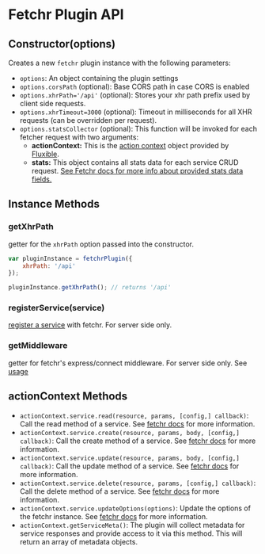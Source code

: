 # Fetchr Plugin API

## Constructor(options)

Creates a new `fetchr` plugin instance with the following parameters:

 * `options`: An object containing the plugin settings
 * `options.corsPath` (optional): Base CORS path in case CORS is enabled
 * `options.xhrPath='/api'` (optional): Stores your xhr path prefix used by client side requests.
 * `options.xhrTimeout=3000` (optional): Timeout in milliseconds for all XHR requests (can be overridden per request).
 * `options.statsCollector` (optional): This function will be invoked for each fetcher request with two arguments:
    * **actionContext:**  This is the [action context](https://github.com/yahoo/fluxible/blob/main/packages/fluxible/docs/api/Actions.md#action-context) object provided by [Fluxible](http://fluxible.io/).
    * **stats:**  This object contains all stats data for each service CRUD request. [See Fetchr docs for more info about provided stats data fields.](https://github.com/yahoo/fetchr/blob/master/README.md#stats-monitoring--analysis)

## Instance Methods

### getXhrPath

getter for the `xhrPath` option passed into the constructor.

```js
var pluginInstance = fetchrPlugin({
    xhrPath: '/api'
});

pluginInstance.getXhrPath(); // returns '/api'
```

### registerService(service)

[register a service](../README.md#registering-your-services) with fetchr.  For server side only.

### getMiddleware

getter for fetchr's express/connect middleware.  For server side only.  See [usage](../README.md#exposing-your-services)

## actionContext Methods

 * `actionContext.service.read(resource, params, [config,] callback)`: Call the read method of a service. See [fetchr docs](https://github.com/yahoo/fetchr) for more information.
 * `actionContext.service.create(resource, params, body, [config,] callback)`: Call the create method of a service. See [fetchr docs](https://github.com/yahoo/fetchr) for more information.
 * `actionContext.service.update(resource, params, body, [config,] callback)`: Call the update method of a service. See [fetchr docs](https://github.com/yahoo/fetchr) for more information.
 * `actionContext.service.delete(resource, params, [config,] callback)`: Call the delete method of a service. See [fetchr docs](https://github.com/yahoo/fetchr) for more information.
 * `actionContext.service.updateOptions(options)`: Update the options of the fetchr instance. See [fetchr docs](https://github.com/yahoo/fetchr) for more information.
 * `actionContext.getServiceMeta()`: The plugin will collect metadata for service responses and provide access to it via this method. This will return an array of metadata objects.

